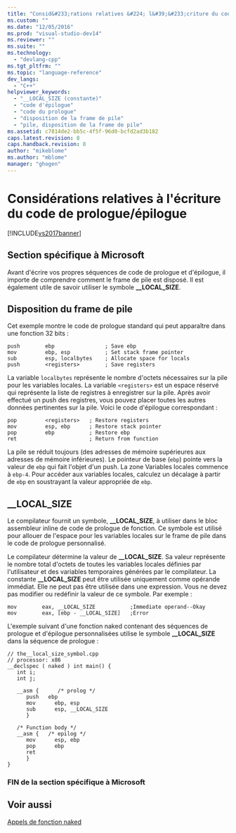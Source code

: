 ```yaml
---
title: "Consid&#233;rations relatives &#224; l&#39;&#233;criture du code de prologue/&#233;pilogue | Microsoft Docs"
ms.custom: ""
ms.date: "12/05/2016"
ms.prod: "visual-studio-dev14"
ms.reviewer: ""
ms.suite: ""
ms.technology: 
  - "devlang-cpp"
ms.tgt_pltfrm: ""
ms.topic: "language-reference"
dev_langs: 
  - "C++"
helpviewer_keywords: 
  - "__LOCAL_SIZE (constante)"
  - "code d'épilogue"
  - "code du prologue"
  - "disposition de la frame de pile"
  - "pile, disposition de la frame de pile"
ms.assetid: c7814de2-bb5c-4f5f-96d0-bcfd2ad3b182
caps.latest.revision: 8
caps.handback.revision: 8
author: "mikeblome"
ms.author: "mblome"
manager: "ghogen"
---
```

# Consid&#233;rations relatives &#224; l&#39;&#233;criture du code de prologue/&#233;pilogue
[!INCLUDE[vs2017banner](../assembler/inline/includes/vs2017banner.md)]

## Section spécifique à Microsoft  
 Avant d'écrire vos propres séquences de code de prologue et d'épilogue, il importe de comprendre comment le frame de pile est disposé.  Il est également utile de savoir utiliser le symbole **\_\_LOCAL\_SIZE**.  
  
##  <a name="_pluslang_c.2b2b_.stack_frame_layout"></a> Disposition du frame de pile  
 Cet exemple montre le code de prologue standard qui peut apparaître dans une fonction 32 bits :  
  
```  
push        ebp                ; Save ebp  
mov         ebp, esp           ; Set stack frame pointer  
sub         esp, localbytes    ; Allocate space for locals  
push        <registers>        ; Save registers  
```  
  
 La variable `localbytes` représente le nombre d'octets nécessaires sur la pile pour les variables locales. La variable `<registers>` est un espace réservé qui représente la liste de registres à enregistrer sur la pile.  Après avoir effectué un push des registres, vous pouvez placer toutes les autres données pertinentes sur la pile.  Voici le code d'épilogue correspondant :  
  
```  
pop         <registers>   ; Restore registers  
mov         esp, ebp      ; Restore stack pointer  
pop         ebp           ; Restore ebp  
ret                       ; Return from function  
```  
  
 La pile se réduit toujours \(des adresses de mémoire supérieures aux adresses de mémoire inférieures\).  Le pointeur de base \(`ebp`\) pointe vers la valeur de `ebp` qui fait l'objet d'un push.  La zone Variables locales commence à `ebp-4`.  Pour accéder aux variables locales, calculez un décalage à partir de `ebp` en soustrayant la valeur appropriée de `ebp`.  
  
##  <a name="_pluslang___local_size"></a> \_\_LOCAL\_SIZE  
 Le compilateur fournit un symbole, **\_\_LOCAL\_SIZE**, à utiliser dans le bloc assembleur inline de code de prologue de fonction.  Ce symbole est utilisé pour allouer de l'espace pour les variables locales sur le frame de pile dans le code de prologue personnalisé.  
  
 Le compilateur détermine la valeur de **\_\_LOCAL\_SIZE**.  Sa valeur représente le nombre total d'octets de toutes les variables locales définies par l'utilisateur et des variables temporaires générées par le compilateur.  La constante **\_\_LOCAL\_SIZE** peut être utilisée uniquement comme opérande immédiat. Elle ne peut pas être utilisée dans une expression.  Vous ne devez pas modifier ou redéfinir la valeur de ce symbole.  Par exemple :  
  
```  
mov        eax, __LOCAL_SIZE           ;Immediate operand--Okay  
mov        eax, [ebp - __LOCAL_SIZE]   ;Error  
```  
  
 L'exemple suivant d'une fonction naked contenant des séquences de prologue et d'épilogue personnalisées utilise le symbole **\_\_LOCAL\_SIZE** dans la séquence de prologue :  
  
```  
// the__local_size_symbol.cpp  
// processor: x86  
__declspec ( naked ) int main() {  
   int i;  
   int j;  
  
   __asm {      /* prolog */  
      push   ebp  
      mov      ebp, esp  
      sub      esp, __LOCAL_SIZE  
      }  
  
   /* Function body */  
   __asm {   /* epilog */  
      mov      esp, ebp  
      pop      ebp  
      ret  
      }  
}  
```  
  
### FIN de la section spécifique à Microsoft  
  
## Voir aussi  
 [Appels de fonction naked](../cpp/naked-function-calls.md)